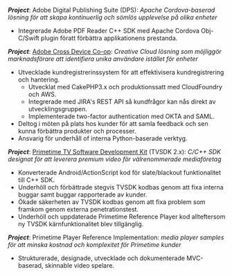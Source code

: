 **_Project_**: Adobe Digital Publishing Suite (DPS): 
*Apache Cordova-baserad lösning för att skapa kontinuerlig och sömlös upplevelse på olika enheter*
* Integrerade Adobe PDF Reader C++ SDK med Apache Cordova Obj-C/Swift plugin föratt förbättra applikationens prestanda.

**_Project_**: [Adobe Cross Device Co-op](https://news.adobe.com/news/news-details/2016/Adobe-Announces-Cross-Device-Co-op-to-Enable-People-Based-Marketing/default.aspx): 
*Creative Cloud lösning som möjliggör marknadsförare att identifiera unika användare istället för enheter*
* Utvecklade kundregistrerinssystem för att effektivisera kundregistrering och hantering.
  * Utvecklat med CakePHP3.x och produktionssatt med CloudFoundry och AWS.
  * Integrerade med JIRA's REST API så kundfrågor kan nås direkt av utvecklingsgruppen.
  * Implementerade two-factor authentication med OKTA and SAML.
* Deltog i möten på plats hos kunder för att samla feedback och sen kunna förbättra produkter och processer.
* Ansvarig för underhåll of interna Python-baserade verktyg.

**_Project_**: [Primetime TV Software Development Kit](https://business.adobe.com/products/primetime/tvsdk.html) (TVSDK 2.x): 
*C/C++ SDK designat för att leverera premium video för välrenommerade mediaföretag*
* Konverterade Android/ActionScript kod för slate/blackout funktionalitet till C++ SDK.
* Underhöll och förbättrade stegvis TVSDK kodbas genom att fixa interna buggar samt buggar rapporterade av kunder.
* Ökade säkerheten av TVSDK kodbas genom att fixa problem som framkom genom externa penetrationstest.
* Underhöll och uppdaterade Primetime Reference Player kod allteftersom ny TVSDK kärnfunktionalitet blev tillgänglig.

**_Project_**: Primetime Player Reference Implementation: 
*media player samples för att minska kostnad och komplexitet för Primetime kunder*
* Strukturerade, designade, utvecklade och dokumenterade MVC-baserad, skinnable video spelare.